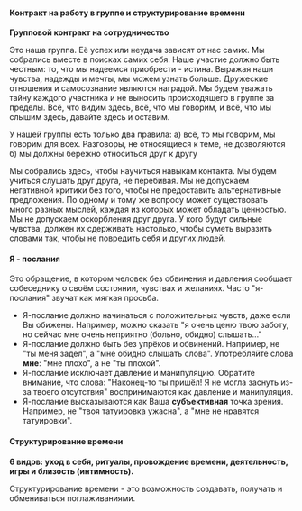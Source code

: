 #### Контракт на работу в группе и структурирование времени

**Групповой контракт на сотрудничество**

Это наша группа. Её успех или неудача зависят от нас самих.
Мы собрались вместе в поисках самих себя.
Наше участие должно быть честным: то, что мы надеемся приобрести - истина.
Выражая наши чувства, надежды и мечты, мы можем узнать больше. Дружеские отношения и самосознание являются наградой.
Мы будем уважать тайну каждого участника и не выносить происходящего в группе за пределы. Всё, что видим здесь, всё, что мы говорим, и всё, что мы слышим здесь, давайте здесь и оставим.

У нашей группы есть только два правила:
а) всё, то мы говорим, мы говорим для всех. Разговоры, не относящиеся к теме, не дозволяются
б) мы должны бережно относиться друг к другу

Мы собрались здесь, чтобы научиться навыкам контакта.
Мы будем учиться слушать друг друга, не перебивая.
Мы не допускаем негативной критики без того, чтобы не предоставить альтернативные предложения. По одному и тому же вопросу может существовать много разных мыслей, каждая из которых может обладать ценностью.
Мы не допускаем оскорбления друг друга.
У кого будут сильные чувства, должен их сдерживать настолько, чтобы суметь выразить словами так, чтобы не повредить себя и других людей.

#### Я - послания

Это обращение, в котором человек без обвинения и давления сообщает собеседнику о своём состоянии, чувствах и желаниях. Часто "я-послания" звучат как мягкая просьба.

- Я-послание должно начинаться с положительных чувств, даже если Вы обижены. Например, можно сказать "я очень ценю твою заботу, но сейчас мне очень неприятно (больно, обидно) слышать..."
- Я-послание должно быть без упрёков и обвинений. Например, не "ты меня задел", а "мне обидно слышать слова". Употребляйте слова **мне**: "мне плохо", а не "ты плохой".
- Я-послание исключает давление и манипуляцию. Обратите внимание, что слова: "Наконец-то ты пришёл! Я не могла заснуть из-за твоего отсутствия" воспринимаются как давление и манипуляция.
- Я-послание высказываются как Ваша **субъективная** точка зрения. Например, не "твоя татуировка ужасна", а "мне не нравятся татуировки".

#### Структурирование времени

**6 видов: уход в себя, ритуалы, провождение времени, деятельность, игры и близость (интимность).**

Структурирование времени - это возможность создавать, получать и обмениваться поглаживаниями.
